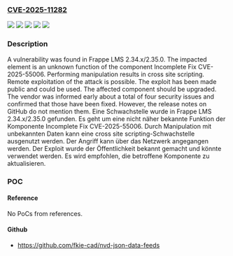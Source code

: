 ### [CVE-2025-11282](https://cve.mitre.org/cgi-bin/cvename.cgi?name=CVE-2025-11282)
![](https://img.shields.io/static/v1?label=Product&message=LMS&color=blue)
![](https://img.shields.io/static/v1?label=Version&message=2.34.x%20&color=brightgreen)
![](https://img.shields.io/static/v1?label=Version&message=2.35.0%20&color=brightgreen)
![](https://img.shields.io/static/v1?label=Vulnerability&message=Code%20Injection&color=brightgreen)
![](https://img.shields.io/static/v1?label=Vulnerability&message=Cross%20Site%20Scripting&color=brightgreen)

### Description

A vulnerability was found in Frappe LMS 2.34.x/2.35.0. The impacted element is an unknown function of the component Incomplete Fix CVE-2025-55006. Performing manipulation results in cross site scripting. Remote exploitation of the attack is possible. The exploit has been made public and could be used. The affected component should be upgraded. The vendor was informed early about a total of four security issues and confirmed that those have been fixed. However, the release notes on GitHub do not mention them.
Eine Schwachstelle wurde in Frappe LMS 2.34.x/2.35.0 gefunden. Es geht um eine nicht näher bekannte Funktion der Komponente Incomplete Fix CVE-2025-55006. Durch Manipulation mit unbekannten Daten kann eine cross site scripting-Schwachstelle ausgenutzt werden. Der Angriff kann über das Netzwerk angegangen werden. Der Exploit wurde der Öffentlichkeit bekannt gemacht und könnte verwendet werden. Es wird empfohlen, die betroffene Komponente zu aktualisieren.

### POC

#### Reference
No PoCs from references.

#### Github
- https://github.com/fkie-cad/nvd-json-data-feeds

